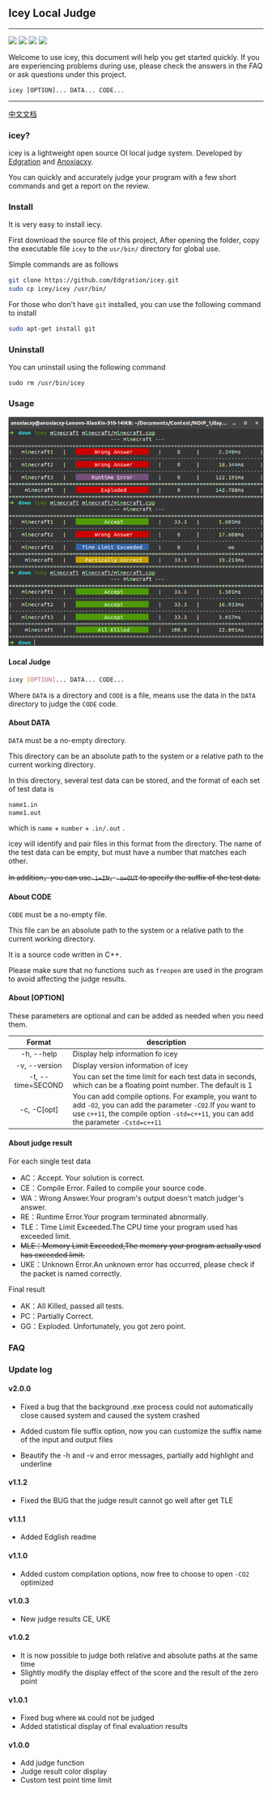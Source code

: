 ## Icey Local Judge

------

![](https://img.shields.io/badge/build-passing-brightgreen.svg?longCache=true&style=flat-square) ![](https://img.shields.io/badge/size-<1MB-00BFFF.svg?longCache=true&style=flat-square) ![](https://img.shields.io/badge/icey-%20v1.1.2-blue.svg?longCache=true&style=flat-square) ![](https://img.shields.io/badge/price-$0-C0C0C0.svg?longCache=true&style=flat-square)

Welcome to use icey, this document will help you get started quickly. If you are experiencing problems during use, please check the answers in the FAQ or ask questions under this project.

```
icey [OPTION]... DATA... CODE...
```

------

[中文文档](README.md)

### icey?

icey is a lightweight open source OI local judge system. Developed by [Edgration](http://edgration.com/) and [Anoxiacxy](https://anoxiacxy.github.io).

You can quickly and accurately judge your program with a few short commands and get a report on the review.

### Install

It is very easy to install iecy.

First download the source file of this project, After opening the folder, copy the executable file `icey` to the  `usr/bin/` directory for global use.

Simple commands are as follows

```bash
git clone https://github.com/Edgration/icey.git
sudo cp icey/icey /usr/bin/
```

For those who don't have ```git``` installed, you can use the following command to install

```bash
sudo apt-get install git
```

### Uninstall

You can uninstall using the following command

```
sudo rm /usr/bin/icey
```

### Usage

![](images/Screenshot-from-2018-09-23-23-41-56.png)

#### Local Judge

```bash
icey [OPTION]... DATA... CODE...
```

Where `DATA` is a directory and `CODE` is a file, means use the data in the `DATA` directory to judge the `CODE` code.

#### About DATA

`DATA` must be a no-empty directory.

This directory can be an absolute path to the system or a relative path to the current working directory.

In this directory, several test data can be stored, and the format of each set of test data is

```
name1.in
name1.out
```

which is `name` + `number` + `.in/.out` .

icey will identify and pair files in this format from the directory. The name of the test data can be empty, but must have a number that matches each other.

~~In addition，you can use`-i=IN`，`-o=OUT` to specify the suffix of the test data.~~

#### About CODE

`CODE` must be a no-empty file.

This file can be an absolute path to the system or a relative path to the current working directory.

It is a source code written in C++.

Please make sure that no functions such as `freopen` are used in the program to avoid affecting the judge results.

#### About [OPTION]

These parameters are optional and can be added as needed when you need them.

|      Format       | description                                                  |
| :---------------: | ------------------------------------------------------------ |
|    -h, --help     | Display help information fo icey                             |
|   -v, --version   | Display version information of icey                          |
| -t, --time=SECOND | You can set the time limit for each test data in seconds, which can be a floating point number. The default is 1 |
|    -c, -C[opt]    | You can add compile options. For example, you want to add `-O2`, you can add the parameter `-CO2`.If you want to use `c++11`, the compile option `-std=c++11`, you can add the parameter `-Cstd=c++11` |

#### About judge result

For each single test data

- AC：Accept. Your solution is correct.
- CE：Compile Error. Failed to compile your source code. 
- WA：Wrong Answer.Your program's output doesn't match judger's answer.
- RE：Runtime Error.Your program terminated abnormally. 
- TLE：Time Limit Exceeded.The CPU time your program used has exceeded limit.
- ~~MLE：Memory Limit Exceeded,The memory your program actually used has exceeded limit.~~
- UKE：Unknown Error.An unknown error has occurred, please check if the packet is named correctly.

Final result

- AK：All Killed, passed all tests.
- PC：Partially Correct.
- GG：Exploded. Unfortunately, you got zero point.

### FAQ



### Update log

#### v2.0.0

- Fixed a bug that the background .exe process could not automatically close caused system and caused the system crashed

- Added custom file suffix option, now you can customize the suffix name of the input and output files

- Beautify the -h and -v and error messages, partially add highlight and underline

#### v1.1.2

- Fixed the BUG that the judge result cannot go well after get TLE

#### v1.1.1

- Added Edglish readme

#### v1.1.0

- Added custom compilation options, now free to choose to open `-CO2` optimized

#### v1.0.3

- New judge results CE, UKE

#### v1.0.2

- It is now possible to judge both relative and absolute paths at the same time
- Slightly modify the display effect of the score and the result of the zero point

#### v1.0.1

- Fixed bug where `WA` could not be judged
- Added statistical display of final evaluation results

#### v1.0.0

- Add judge function
- Judge result color display
- Custom test point time limit







